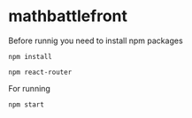 # mathbattlefront
Before runnig you need to install npm packages

```npm install```

```npm react-router```

For running

```npm start```
